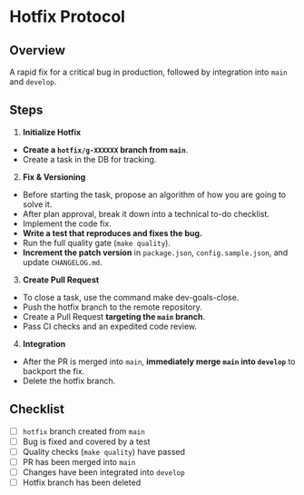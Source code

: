# Hotfix Protocol

## Overview
A rapid fix for a critical bug in production, followed by integration into `main` and `develop`.

## Steps
1.  **Initialize Hotfix**
   - **Create a `hotfix/g-XXXXXX` branch from `main`**.
   - Create a task in the DB for tracking.

2.  **Fix & Versioning**
   - Before starting the task, propose an algorithm of how you are going to solve it.
   - After plan approval, break it down into a technical to-do checklist.
   - Implement the code fix.
   - **Write a test that reproduces and fixes the bug.**
   - Run the full quality gate (`make quality`).
   - **Increment the patch version** in `package.json`, `config.sample.json`, and update `CHANGELOG.md`.

3.  **Create Pull Request**
   - To close a task, use the command make dev-goals-close.
   - Push the hotfix branch to the remote repository.
   - Create a Pull Request **targeting the `main` branch**.
   - Pass CI checks and an expedited code review.

4.  **Integration**
   - After the PR is merged into `main`, **immediately merge `main` into `develop`** to backport the fix.
   - Delete the hotfix branch.

## Checklist
- [ ] `hotfix` branch created from `main`
- [ ] Bug is fixed and covered by a test
- [ ] Quality checks (`make quality`) have passed
- [ ] PR has been merged into `main`
- [ ] Changes have been integrated into `develop`
- [ ] Hotfix branch has been deleted